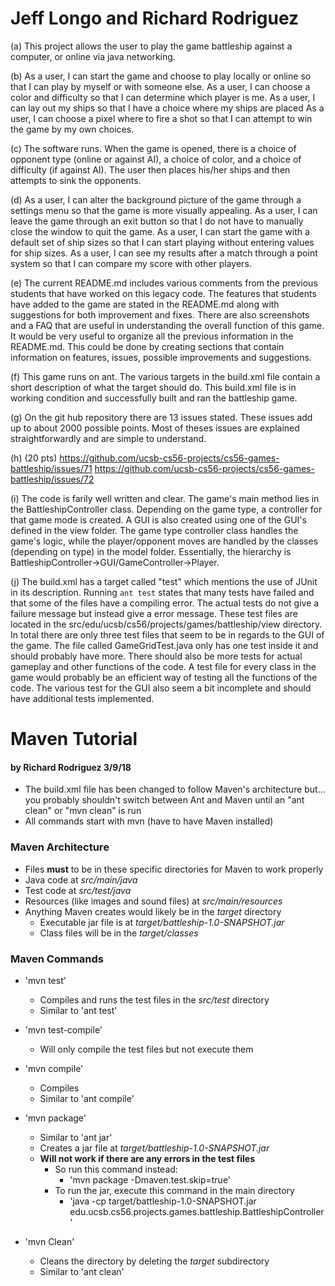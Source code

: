 # Jeff Longo and Richard Rodriguez

(a) This project allows the user to play the game battleship against a computer, or online via java networking.

(b) As a user, I can start the game and choose to play locally or online so that I can play by myself or with someone else.
    As a user, I can choose a color and difficulty so that I can determine which player is me.
    As a user, I can lay out my ships so that I have a choice where my ships are placed
    As a user, I can choose a pixel where to fire a shot so that I can attempt to win the game by my own choices.

(c) The software runs. When the game is opened, there is a choice of opponent type (online or against AI), a choice of color, and a choice of difficulty (if against AI). The user then places his/her ships and then attempts to sink the opponents.

(d) As a user, I can alter the background picture of the game through a settings menu so that the game is more visually appealing.
As a user, I can leave the game through an exit button so that I do not have to manually close the window to quit the game.
As a user, I can start the game with a default set of ship sizes so that I can start playing without entering values for ship sizes.
As a user, I can see my results after a match through a point system so that I can compare my score with other players.

(e) The current README.md includes various comments from the previous students that have worked on this legacy code. The features that students have added to the game are stated in the README.md along with suggestions for both improvement and fixes. There are also screenshots and a FAQ that are useful in understanding the overall function of this game. It would be very useful to organize all the previous information in the README.md. This could be done by creating sections that contain information on features, issues, possible improvements and suggestions.    

(f) This game runs on ant. The various targets in the build.xml file contain a short description of what the target should do. This build.xml file is in working condition and successfully built and ran the battleship game.

(g) On the git hub repository there are 13 issues stated. These issues add up to about 2000 possible points. Most of theses issues are explained straightforwardly and are simple to understand.

(h) (20 pts) https://github.com/ucsb-cs56-projects/cs56-games-battleship/issues/71
             https://github.com/ucsb-cs56-projects/cs56-games-battleship/issues/72

(i) The code is farily well written and clear. The game's main method lies in the BattleshipController class. Depending on the game type, a controller for that game mode is created. A GUI is also created using one of the GUI's defined in the view folder. The game type controller class handles the game's logic, while the player/opponent moves are handled by the classes (depending on type) in the model folder. Essentially, the hierarchy is BattleshipController->GUI/GameController->Player.

(j) The build.xml has a target called "test" which mentions the use of JUnit in its description. Running `ant test` states that many tests have failed and that some of the files have a compiling error. The actual tests do not give a failure message but instead give a error message. These test files are located in the src/edu/ucsb/cs56/projects/games/battleship/view directory. In total there are only three test files that seem to be in regards to the GUI of the game. The file called GameGridTest.java only has one test inside it and should probably have more. There should also be more tests for actual gameplay and other functions of the code. A test file for every class in the game would probably be an efficient way of testing all the functions of the code. The various test for the GUI also seem a bit incomplete and should have additional tests implemented.



Maven Tutorial
======
#### by Richard Rodriguez 3/9/18

- The build.xml file has been changed to follow Maven's architecture but... you probably shouldn't switch between Ant and Maven until an "ant clean" or "mvn clean" is run
- All commands start with mvn (have to have Maven installed)

### Maven Architecture
- Files **must** to be in these specific directories for Maven to work properly
- Java code at *src/main/java*
- Test code at *src/test/java*
- Resources (like images and sound files) at *src/main/resources*
- Anything Maven creates would likely be in the *target* directory
  - Executable jar file is at *target/battleship-1.0-SNAPSHOT.jar*
  - Class files will be in the *target/classes*


### Maven Commands 
- 'mvn test'
  - Compiles and runs the test files in the *src/test* directory
  - Similar to 'ant test'

- 'mvn test-compile'
  - Will only compile the test files but not execute them

- 'mvn compile'
  - Compiles
  - Similar to 'ant compile'

- 'mvn package'
  - Similar to 'ant jar'
  - Creates a jar file at *target/battleship-1.0-SNAPSHOT.jar*
  - **Will not work if there are any errors in the test files**
    - So run this command instead:
      - 'mvn package -Dmaven.test.skip=true'
    - To run the jar, execute this command in the main directory
      - 'java -cp target/battleship-1.0-SNAPSHOT.jar edu.ucsb.cs56.projects.games.battleship.BattleshipController'

- 'mvn Clean'
  - Cleans the directory by deleting the *target* subdirectory
  - Similar to 'ant clean'

